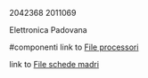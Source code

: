 2042368
2011069

Elettronica Padovana

#componenti
link to [File processori](componenti/processori.md)

link to [File schede madri](componenti/schede_madri.md)


